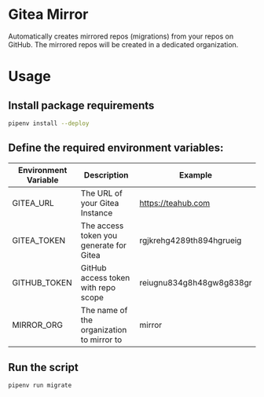 # Gitea Mirror

Automatically creates mirrored repos (migrations) from your repos on GitHub.
The mirrored repos will be created in a dedicated organization.

# Usage

## Install package requirements

```bash
pipenv install --deploy
```

## Define the required environment variables:

| Environment Variable | Description                               | Example                  |
|----------------------|-------------------------------------------|--------------------------|
| GITEA_URL            | The URL of your Gitea Instance            | https://teahub.com       |
| GITEA_TOKEN          | The access token you generate for Gitea   | rgjkrehg4289th894hgrueig |
| GITHUB_TOKEN         | GitHub access token with repo scope       | reiugnu834g8h48gw8g838gr |
| MIRROR_ORG           | The name of the organization to mirror to | mirror                   |

## Run the script

```bash
pipenv run migrate
```
